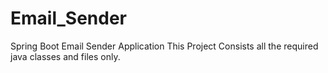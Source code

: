 # Email_Sender
Spring Boot Email Sender Application
This Project Consists all the required java classes and files only.
